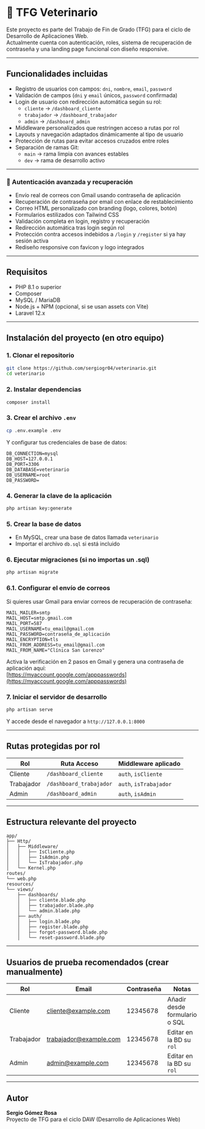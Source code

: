 # 🐾 TFG Veterinario

Este proyecto es parte del Trabajo de Fin de Grado (TFG) para el ciclo de Desarrollo de Aplicaciones Web.  
Actualmente cuenta con autenticación, roles, sistema de recuperación de contraseña y una landing page funcional con diseño responsive.

---

## Funcionalidades incluidas

- Registro de usuarios con campos: `dni`, `nombre`, `email`, `password`
- Validación de campos (`dni` y `email` únicos, `password` confirmada)
- Login de usuario con redirección automática según su rol:
  - `cliente` → `/dashboard_cliente`
  - `trabajador` → `/dashboard_trabajador`
  - `admin` → `/dashboard_admin`
- Middleware personalizados que restringen acceso a rutas por rol
- Layouts y navegación adaptados dinámicamente al tipo de usuario
- Protección de rutas para evitar accesos cruzados entre roles
- Separación de ramas Git:
  - `main` → rama limpia con avances estables
  - `dev` → rama de desarrollo activo

---

### 🔐 Autenticación avanzada y recuperación

- Envío real de correos con Gmail usando contraseña de aplicación
- Recuperación de contraseña por email con enlace de restablecimiento
- Correo HTML personalizado con branding (logo, colores, botón)
- Formularios estilizados con Tailwind CSS
- Validación completa en login, registro y recuperación
- Redirección automática tras login según rol
- Protección contra accesos indebidos a `/login` y `/register` si ya hay sesión activa
- Rediseño responsive con favicon y logo integrados

---

## Requisitos

- PHP 8.1 o superior
- Composer
- MySQL / MariaDB
- Node.js + NPM (opcional, si se usan assets con Vite)
- Laravel 12.x

---

## Instalación del proyecto (en otro equipo)

### 1. Clonar el repositorio

```bash
git clone https://github.com/sergiogr04/veterinario.git
cd veterinario
```

### 2. Instalar dependencias

```bash
composer install
```

### 3. Crear el archivo `.env`

```bash
cp .env.example .env
```

Y configurar tus credenciales de base de datos:

```env
DB_CONNECTION=mysql
DB_HOST=127.0.0.1
DB_PORT=3306
DB_DATABASE=veterinario
DB_USERNAME=root
DB_PASSWORD=
```

### 4. Generar la clave de la aplicación

```bash
php artisan key:generate
```

### 5. Crear la base de datos

- En MySQL, crear una base de datos llamada `veterinario`
- Importar el archivo `db.sql` si está incluido

### 6. Ejecutar migraciones (si no importas un .sql)

```bash
php artisan migrate
```

### 6.1. Configurar el envío de correos

Si quieres usar Gmail para enviar correos de recuperación de contraseña:

```env
MAIL_MAILER=smtp
MAIL_HOST=smtp.gmail.com
MAIL_PORT=587
MAIL_USERNAME=tu_email@gmail.com
MAIL_PASSWORD=contraseña_de_aplicación
MAIL_ENCRYPTION=tls
MAIL_FROM_ADDRESS=tu_email@gmail.com
MAIL_FROM_NAME="Clínica San Lorenzo"
```

Activa la verificación en 2 pasos en Gmail y genera una contraseña de aplicación aquí:  
[https://myaccount.google.com/apppasswords](https://myaccount.google.com/apppasswords)

### 7. Iniciar el servidor de desarrollo

```bash
php artisan serve
```

Y accede desde el navegador a `http://127.0.0.1:8000`

---

## Rutas protegidas por rol

| Rol         | Ruta Acceso            | Middleware aplicado |
|-------------|------------------------|----------------------|
| Cliente     | `/dashboard_cliente`   | `auth`, `isCliente`  |
| Trabajador  | `/dashboard_trabajador`| `auth`, `isTrabajador` |
| Admin       | `/dashboard_admin`     | `auth`, `isAdmin`    |

---

## Estructura relevante del proyecto

```
app/
├── Http/
│   ├── Middleware/
│   │   ├── IsCliente.php
│   │   ├── IsAdmin.php
│   │   └── IsTrabajador.php
│   └── Kernel.php
routes/
└── web.php
resources/
└── views/
    ├── dashboards/
    │   ├── cliente.blade.php
    │   ├── trabajador.blade.php
    │   └── admin.blade.php
    ├── auth/
    │   ├── login.blade.php
    │   ├── register.blade.php
    │   ├── forgot-password.blade.php
    │   └── reset-password.blade.php
```

---

## Usuarios de prueba recomendados (crear manualmente)

| Rol         | Email                 | Contraseña | Notas                         |
|-------------|-----------------------|------------|-------------------------------|
| Cliente     | cliente@example.com   | 12345678   | Añadir desde formulario o SQL |
| Trabajador  | trabajador@example.com| 12345678   | Editar en la BD su `rol`      |
| Admin       | admin@example.com     | 12345678   | Editar en la BD su `rol`      |

---

## Autor

**Sergio Gómez Rosa**  
Proyecto de TFG para el ciclo DAW (Desarrollo de Aplicaciones Web)